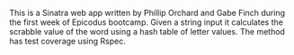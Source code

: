 This is a Sinatra web app written by Phillip Orchard and Gabe Finch during the first week of Epicodus bootcamp. Given a string input it calculates the scrabble value of the word using a hash table of letter values. The method has test coverage using Rspec.
